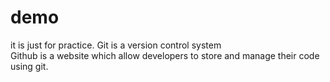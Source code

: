 # demo
it is just for practice.
Git is a version control system<br>
Github is a website which allow developers to store and manage their code using git.

